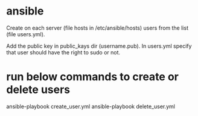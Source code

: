 # ansible

Create on each server (file hosts in /etc/ansible/hosts) users from the list (file users.yml).

Add the public key in public_kays dir (username.pub).
In users.yml specify that user should have the right to sudo or not.

# run below commands to create or delete users

ansible-playbook create_user.yml
ansible-playbook delete_user.yml
